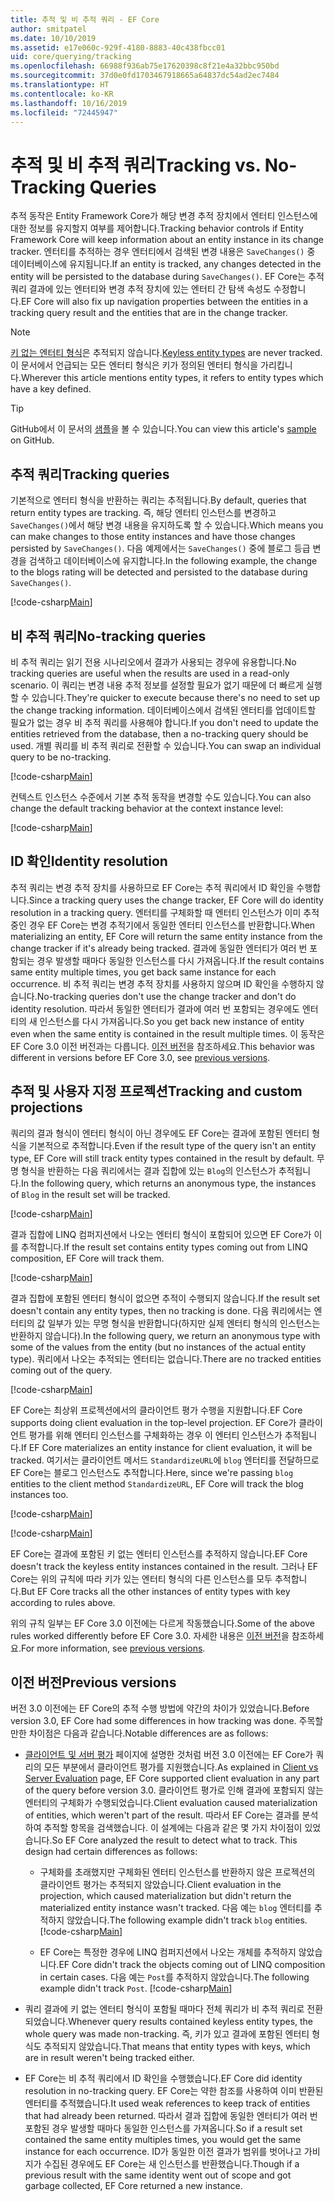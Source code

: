 ```yaml
---
title: 추적 및 비 추적 쿼리 - EF Core
author: smitpatel
ms.date: 10/10/2019
ms.assetid: e17e060c-929f-4180-8883-40c438fbcc01
uid: core/querying/tracking
ms.openlocfilehash: 66988f936ab75e17620398c8f21e4a32bbc950bd
ms.sourcegitcommit: 37d0e0fd1703467918665a64837dc54ad2ec7484
ms.translationtype: HT
ms.contentlocale: ko-KR
ms.lasthandoff: 10/16/2019
ms.locfileid: "72445947"
---
```

# <a name="tracking-vs-no-tracking-queries"></a><span data-ttu-id="3f755-102">추적 및 비 추적 쿼리</span><span class="sxs-lookup"><span data-stu-id="3f755-102">Tracking vs. No-Tracking Queries</span></span>

<span data-ttu-id="3f755-103">추적 동작은 Entity Framework Core가 해당 변경 추적 장치에서 엔터티 인스턴스에 대한 정보를 유지할지 여부를 제어합니다.</span><span class="sxs-lookup"><span data-stu-id="3f755-103">Tracking behavior controls if Entity Framework Core will keep information about an entity instance in its change tracker.</span></span> <span data-ttu-id="3f755-104">엔터티를 추적하는 경우 엔터티에서 검색된 변경 내용은 `SaveChanges()` 중 데이터베이스에 유지됩니다.</span><span class="sxs-lookup"><span data-stu-id="3f755-104">If an entity is tracked, any changes detected in the entity will be persisted to the database during `SaveChanges()`.</span></span> <span data-ttu-id="3f755-105">EF Core는 추적 쿼리 결과에 있는 엔터티와 변경 추적 장치에 있는 엔터티 간 탐색 속성도 수정합니다.</span><span class="sxs-lookup"><span data-stu-id="3f755-105">EF Core will also fix up navigation properties between the entities in a tracking query result and the entities that are in the change tracker.</span></span>

> [!NOTE]
> <span data-ttu-id="3f755-106">[키 없는 엔터티 형식](xref:core/modeling/keyless-entity-types)은 추적되지 않습니다.</span><span class="sxs-lookup"><span data-stu-id="3f755-106">[Keyless entity types](xref:core/modeling/keyless-entity-types) are never tracked.</span></span> <span data-ttu-id="3f755-107">이 문서에서 언급되는 모든 엔터티 형식은 키가 정의된 엔터티 형식을 가리킵니다.</span><span class="sxs-lookup"><span data-stu-id="3f755-107">Wherever this article mentions entity types, it refers to entity types which have a key defined.</span></span>

> [!TIP]  
> <span data-ttu-id="3f755-108">GitHub에서 이 문서의 [샘플](https://github.com/aspnet/EntityFramework.Docs/tree/master/samples/core/Querying)을 볼 수 있습니다.</span><span class="sxs-lookup"><span data-stu-id="3f755-108">You can view this article's [sample](https://github.com/aspnet/EntityFramework.Docs/tree/master/samples/core/Querying) on GitHub.</span></span>

## <a name="tracking-queries"></a><span data-ttu-id="3f755-109">추적 쿼리</span><span class="sxs-lookup"><span data-stu-id="3f755-109">Tracking queries</span></span>

<span data-ttu-id="3f755-110">기본적으로 엔터티 형식을 반환하는 쿼리는 추적됩니다.</span><span class="sxs-lookup"><span data-stu-id="3f755-110">By default, queries that return entity types are tracking.</span></span> <span data-ttu-id="3f755-111">즉, 해당 엔터티 인스턴스를 변경하고 `SaveChanges()`에서 해당 변경 내용을 유지하도록 할 수 있습니다.</span><span class="sxs-lookup"><span data-stu-id="3f755-111">Which means you can make changes to those entity instances and have those changes persisted by `SaveChanges()`.</span></span> <span data-ttu-id="3f755-112">다음 예제에서는 `SaveChanges()` 중에 블로그 등급 변경을 검색하고 데이터베이스에 유지합니다.</span><span class="sxs-lookup"><span data-stu-id="3f755-112">In the following example, the change to the blogs rating will be detected and persisted to the database during `SaveChanges()`.</span></span>

[!code-csharp[Main](../../../samples/core/Querying/Tracking/Sample.cs#Tracking)]

## <a name="no-tracking-queries"></a><span data-ttu-id="3f755-113">비 추적 쿼리</span><span class="sxs-lookup"><span data-stu-id="3f755-113">No-tracking queries</span></span>

<span data-ttu-id="3f755-114">비 추적 쿼리는 읽기 전용 시나리오에서 결과가 사용되는 경우에 유용합니다.</span><span class="sxs-lookup"><span data-stu-id="3f755-114">No tracking queries are useful when the results are used in a read-only scenario.</span></span> <span data-ttu-id="3f755-115">이 쿼리는 변경 내용 추적 정보를 설정할 필요가 없기 때문에 더 빠르게 실행할 수 있습니다.</span><span class="sxs-lookup"><span data-stu-id="3f755-115">They're quicker to execute because there's no need to set up the change tracking information.</span></span> <span data-ttu-id="3f755-116">데이터베이스에서 검색된 엔터티를 업데이트할 필요가 없는 경우 비 추적 쿼리를 사용해야 합니다.</span><span class="sxs-lookup"><span data-stu-id="3f755-116">If you don't need to update the entities retrieved from the database, then a no-tracking query should be used.</span></span> <span data-ttu-id="3f755-117">개별 쿼리를 비 추적 쿼리로 전환할 수 있습니다.</span><span class="sxs-lookup"><span data-stu-id="3f755-117">You can swap an individual query to be no-tracking.</span></span>

[!code-csharp[Main](../../../samples/core/Querying/Tracking/Sample.cs#NoTracking)]

<span data-ttu-id="3f755-118">컨텍스트 인스턴스 수준에서 기본 추적 동작을 변경할 수도 있습니다.</span><span class="sxs-lookup"><span data-stu-id="3f755-118">You can also change the default tracking behavior at the context instance level:</span></span>

[!code-csharp[Main](../../../samples/core/Querying/Tracking/Sample.cs#ContextDefaultTrackingBehavior)]

## <a name="identity-resolution"></a><span data-ttu-id="3f755-119">ID 확인</span><span class="sxs-lookup"><span data-stu-id="3f755-119">Identity resolution</span></span>

<span data-ttu-id="3f755-120">추적 쿼리는 변경 추적 장치를 사용하므로 EF Core는 추적 쿼리에서 ID 확인을 수행합니다.</span><span class="sxs-lookup"><span data-stu-id="3f755-120">Since a tracking query uses the change tracker, EF Core will do identity resolution in a tracking query.</span></span> <span data-ttu-id="3f755-121">엔터티를 구체화할 때 엔터티 인스턴스가 이미 추적 중인 경우 EF Core는 변경 추적기에서 동일한 엔터티 인스턴스를 반환합니다.</span><span class="sxs-lookup"><span data-stu-id="3f755-121">When materializing an entity, EF Core will return the same entity instance from the change tracker if it's already being tracked.</span></span> <span data-ttu-id="3f755-122">결과에 동일한 엔터티가 여러 번 포함되는 경우 발생할 때마다 동일한 인스턴스를 다시 가져옵니다.</span><span class="sxs-lookup"><span data-stu-id="3f755-122">If the result contains same entity multiple times, you get back same instance for each occurrence.</span></span> <span data-ttu-id="3f755-123">비 추적 쿼리는 변경 추적 장치를 사용하지 않으며 ID 확인을 수행하지 않습니다.</span><span class="sxs-lookup"><span data-stu-id="3f755-123">No-tracking queries don't use the change tracker and don't do identity resolution.</span></span> <span data-ttu-id="3f755-124">따라서 동일한 엔터티가 결과에 여러 번 포함되는 경우에도 엔터티의 새 인스턴스를 다시 가져옵니다.</span><span class="sxs-lookup"><span data-stu-id="3f755-124">So you get back new instance of entity even when the same entity is contained in the result multiple times.</span></span> <span data-ttu-id="3f755-125">이 동작은 EF Core 3.0 이전 버전과는 다릅니다. [이전 버전](#previous-versions)을 참조하세요.</span><span class="sxs-lookup"><span data-stu-id="3f755-125">This behavior was different in versions before EF Core 3.0, see [previous versions](#previous-versions).</span></span>

## <a name="tracking-and-custom-projections"></a><span data-ttu-id="3f755-126">추적 및 사용자 지정 프로젝션</span><span class="sxs-lookup"><span data-stu-id="3f755-126">Tracking and custom projections</span></span>

<span data-ttu-id="3f755-127">쿼리의 결과 형식이 엔터티 형식이 아닌 경우에도 EF Core는 결과에 포함된 엔터티 형식을 기본적으로 추적합니다.</span><span class="sxs-lookup"><span data-stu-id="3f755-127">Even if the result type of the query isn't an entity type, EF Core will still track entity types contained in the result by default.</span></span> <span data-ttu-id="3f755-128">무명 형식을 반환하는 다음 쿼리에서는 결과 집합에 있는 `Blog`의 인스턴스가 추적됩니다.</span><span class="sxs-lookup"><span data-stu-id="3f755-128">In the following query, which returns an anonymous type, the instances of `Blog` in the result set will be tracked.</span></span>

[!code-csharp[Main](../../../samples/core/Querying/Tracking/Sample.cs#CustomProjection1)]

<span data-ttu-id="3f755-129">결과 집합에 LINQ 컴퍼지션에서 나오는 엔터티 형식이 포함되어 있으면 EF Core가 이를 추적합니다.</span><span class="sxs-lookup"><span data-stu-id="3f755-129">If the result set contains entity types coming out from LINQ composition, EF Core will track them.</span></span>

[!code-csharp[Main](../../../samples/core/Querying/Tracking/Sample.cs#CustomProjection2)]

<span data-ttu-id="3f755-130">결과 집합에 포함된 엔터티 형식이 없으면 추적이 수행되지 않습니다.</span><span class="sxs-lookup"><span data-stu-id="3f755-130">If the result set doesn't contain any entity types, then no tracking is done.</span></span> <span data-ttu-id="3f755-131">다음 쿼리에서는 엔터티의 값 일부가 있는 무명 형식을 반환합니다(하지만 실제 엔터티 형식의 인스턴스는 반환하지 않습니다).</span><span class="sxs-lookup"><span data-stu-id="3f755-131">In the following query, we return an anonymous type with some of the values from the entity (but no instances of the actual entity type).</span></span> <span data-ttu-id="3f755-132">쿼리에서 나오는 추적되는 엔터티는 없습니다.</span><span class="sxs-lookup"><span data-stu-id="3f755-132">There are no tracked entities coming out of the query.</span></span>

[!code-csharp[Main](../../../samples/core/Querying/Tracking/Sample.cs#CustomProjection3)]

 <span data-ttu-id="3f755-133">EF Core는 최상위 프로젝션에서의 클라이언트 평가 수행을 지원합니다.</span><span class="sxs-lookup"><span data-stu-id="3f755-133">EF Core supports doing client evaluation in the top-level projection.</span></span> <span data-ttu-id="3f755-134">EF Core가 클라이언트 평가를 위해 엔터티 인스턴스를 구체화하는 경우 이 엔터티 인스턴스가 추적됩니다.</span><span class="sxs-lookup"><span data-stu-id="3f755-134">If EF Core materializes an entity instance for client evaluation, it will be tracked.</span></span> <span data-ttu-id="3f755-135">여기서는 클라이언트 메서드 `StandardizeURL`에 `blog` 엔터티를 전달하므로 EF Core는 블로그 인스턴스도 추적합니다.</span><span class="sxs-lookup"><span data-stu-id="3f755-135">Here, since we're passing `blog` entities to the client method `StandardizeURL`, EF Core will track the blog instances too.</span></span>

[!code-csharp[Main](../../../samples/core/Querying/Tracking/Sample.cs#ClientProjection)]

[!code-csharp[Main](../../../samples/core/Querying/Tracking/Sample.cs#ClientMethod)]

<span data-ttu-id="3f755-136">EF Core는 결과에 포함된 키 없는 엔터티 인스턴스를 추적하지 않습니다.</span><span class="sxs-lookup"><span data-stu-id="3f755-136">EF Core doesn't track the keyless entity instances contained in the result.</span></span> <span data-ttu-id="3f755-137">그러나 EF Core는 위의 규칙에 따라 키가 있는 엔터티 형식의 다른 인스턴스를 모두 추적합니다.</span><span class="sxs-lookup"><span data-stu-id="3f755-137">But EF Core tracks all the other instances of entity types with key according to rules above.</span></span>

<span data-ttu-id="3f755-138">위의 규칙 일부는 EF Core 3.0 이전에는 다르게 작동했습니다.</span><span class="sxs-lookup"><span data-stu-id="3f755-138">Some of the above rules worked differently before EF Core 3.0.</span></span> <span data-ttu-id="3f755-139">자세한 내용은 [이전 버전](#previous-versions)을 참조하세요.</span><span class="sxs-lookup"><span data-stu-id="3f755-139">For more information, see [previous versions](#previous-versions).</span></span>

## <a name="previous-versions"></a><span data-ttu-id="3f755-140">이전 버전</span><span class="sxs-lookup"><span data-stu-id="3f755-140">Previous versions</span></span>

<span data-ttu-id="3f755-141">버전 3.0 이전에는 EF Core의 추적 수행 방법에 약간의 차이가 있었습니다.</span><span class="sxs-lookup"><span data-stu-id="3f755-141">Before version 3.0, EF Core had some differences in how tracking was done.</span></span> <span data-ttu-id="3f755-142">주목할 만한 차이점은 다음과 같습니다.</span><span class="sxs-lookup"><span data-stu-id="3f755-142">Notable differences are as follows:</span></span>

- <span data-ttu-id="3f755-143">[클라이언트 및 서버 평가](xref:core/querying/client-eval) 페이지에 설명한 것처럼 버전 3.0 이전에는 EF Core가 쿼리의 모든 부분에서 클라이언트 평가를 지원했습니다.</span><span class="sxs-lookup"><span data-stu-id="3f755-143">As explained in [Client vs Server Evaluation](xref:core/querying/client-eval) page, EF Core supported client evaluation in any part of the query before version 3.0.</span></span> <span data-ttu-id="3f755-144">클라이언트 평가로 인해 결과에 포함되지 않는 엔터티의 구체화가 수행되었습니다.</span><span class="sxs-lookup"><span data-stu-id="3f755-144">Client evaluation caused materialization of entities, which weren't part of the result.</span></span> <span data-ttu-id="3f755-145">따라서 EF Core는 결과를 분석하여 추적할 항목을 검색했습니다. 이 설계에는 다음과 같은 몇 가지 차이점이 있었습니다.</span><span class="sxs-lookup"><span data-stu-id="3f755-145">So EF Core analyzed the result to detect what to track. This design had certain differences as follows:</span></span>
  - <span data-ttu-id="3f755-146">구체화를 초래했지만 구체화된 엔터티 인스턴스를 반환하지 않은 프로젝션의 클라이언트 평가는 추적되지 않았습니다.</span><span class="sxs-lookup"><span data-stu-id="3f755-146">Client evaluation in the projection, which caused materialization but didn't return the materialized entity instance wasn't tracked.</span></span> <span data-ttu-id="3f755-147">다음 예는 `blog` 엔터티를 추적하지 않았습니다.</span><span class="sxs-lookup"><span data-stu-id="3f755-147">The following example didn't track `blog` entities.</span></span>
    [!code-csharp[Main](../../../samples/core/Querying/Tracking/Sample.cs#ClientProjection)]

  - <span data-ttu-id="3f755-148">EF Core는 특정한 경우에 LINQ 컴퍼지션에서 나오는 개체를 추적하지 않았습니다.</span><span class="sxs-lookup"><span data-stu-id="3f755-148">EF Core didn't track the objects coming out of LINQ composition in certain cases.</span></span> <span data-ttu-id="3f755-149">다음 예는 `Post`를 추적하지 않았습니다.</span><span class="sxs-lookup"><span data-stu-id="3f755-149">The following example didn't track `Post`.</span></span>
    [!code-csharp[Main](../../../samples/core/Querying/Tracking/Sample.cs#CustomProjection2)]

- <span data-ttu-id="3f755-150">쿼리 결과에 키 없는 엔터티 형식이 포함될 때마다 전체 쿼리가 비 추적 쿼리로 전환되었습니다.</span><span class="sxs-lookup"><span data-stu-id="3f755-150">Whenever query results contained keyless entity types, the whole query was made non-tracking.</span></span> <span data-ttu-id="3f755-151">즉, 키가 있고 결과에 포함된 엔터티 형식도 추적되지 않았습니다.</span><span class="sxs-lookup"><span data-stu-id="3f755-151">That means that entity types with keys, which are in result weren't being tracked either.</span></span>
- <span data-ttu-id="3f755-152">EF Core는 비 추적 쿼리에서 ID 확인을 수행했습니다.</span><span class="sxs-lookup"><span data-stu-id="3f755-152">EF Core did identity resolution in no-tracking query.</span></span> <span data-ttu-id="3f755-153">EF Core는 약한 참조를 사용하여 이미 반환된 엔터티를 추적했습니다.</span><span class="sxs-lookup"><span data-stu-id="3f755-153">It used weak references to keep track of entities that had already been returned.</span></span> <span data-ttu-id="3f755-154">따라서 결과 집합에 동일한 엔터티가 여러 번 포함된 경우 발생할 때마다 동일한 인스턴스를 가져옵니다.</span><span class="sxs-lookup"><span data-stu-id="3f755-154">So if a result set contained the same entity multiples times, you would get the same instance for each occurrence.</span></span> <span data-ttu-id="3f755-155">ID가 동일한 이전 결과가 범위를 벗어나고 가비지가 수집된 경우에도 EF Core는 새 인스턴스를 반환했습니다.</span><span class="sxs-lookup"><span data-stu-id="3f755-155">Though if a previous result with the same identity went out of scope and got garbage collected, EF Core returned a new instance.</span></span>

